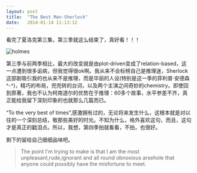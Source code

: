```yaml
---
layout: post
title:  "The Best Man-Sherlock"
date:   2014-01-14 11:13:12
---
```


看完了夏洛克第三集，第三季就这么结束了，真好看！！！

<img src="http://wangwenxin.com/pic/sherlock.jpg" alt="holmes" title="holmes"/>

第三季与前两季相比，最大的改变就是由plot-driven变成了relation-based，这一点遭到很多诟病，但我觉得很ok啊。我从来不会标榜自己是推理迷，Sherlock这部剧吸引我的也从来不是推理，而是华丽的人设(特别是这一季的菲利普·安德森^-^)，精巧的布局，兜兜转的台词，以及两个主演之间奇妙的chemistry。即使回到原著，我也不认为柯南道尔的优势在于推理：60多个故事，水平参差不齐，真正能给我留下深刻印象的也就那么几篇而已。

“To the very best of times”,感激拥有过的，无论将来发生什么，这根本就是对以往的一个深刻总结，敬那些美好的时光。不知为什么，格外喜欢这句，而且，这句才是真正的戳泪点。所以，我想，第四季拍就看看，不拍，也很好。

剩下的留给自己细细品味吧。

>The point I'm trying to make is that I am the most unpleasant,rude,ignorant and all round obnoxious arsehole that anyone could possibly have the misfortune to meet. 
